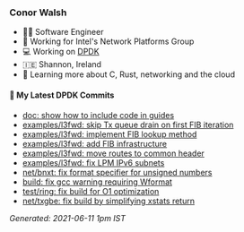 ### Conor Walsh
- 👷‍♂️ Software Engineer
- 🏢 Working for Intel's Network Platforms Group
- 💻 Working on [DPDK](https://dpdk.org/)
- 🇮🇪 Shannon, Ireland
- 🌱 Learning more about C, Rust, networking and the cloud

#### 🔨 My Latest DPDK Commits

<!-- Automated after this line -->
* [doc: show how to include code in guides](https://github.com/DPDK/dpdk/commit/413c75c33)
* [examples/l3fwd: skip Tx queue drain on first FIB iteration](https://github.com/DPDK/dpdk/commit/91470c0dd)
* [examples/l3fwd: implement FIB lookup method](https://github.com/DPDK/dpdk/commit/6a094e328)
* [examples/l3fwd: add FIB infrastructure](https://github.com/DPDK/dpdk/commit/9510dd1fe)
* [examples/l3fwd: move routes to common header](https://github.com/DPDK/dpdk/commit/da796d275)
* [examples/l3fwd: fix LPM IPv6 subnets](https://github.com/DPDK/dpdk/commit/0c74a91ad)
* [net/bnxt: fix format specifier for unsigned numbers](https://github.com/DPDK/dpdk/commit/4c3a535ed)
* [build: fix gcc warning requiring Wformat](https://github.com/DPDK/dpdk/commit/654e89343)
* [test/ring: fix build for O1 optimization](https://github.com/DPDK/dpdk/commit/262cf9152)
* [net/txgbe: fix build by simplifying xstats return](https://github.com/DPDK/dpdk/commit/f8b41a8e3)

_Generated: 2021-06-11  1pm IST_
